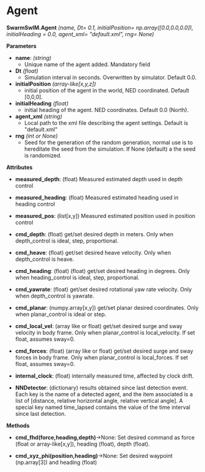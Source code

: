 # Agent

**SwarmSwIM.Agent** *(name, Dt= 0.1, initialPosition= np.array([0.0,0.0,0.0]), initialHeading = 0.0, agent_xml= "default.xml", rng= None)*

**Parameters**
- **name**: *(string)* 
    * Unique name of the agent added. Mandatory field
- **Dt** *(float)* 
    * Simulation interval in seconds. Overwritten by simulator. Default 0.0.
- **initialPosition** *(array-like[x,y,z])* 
    * initial position of the agent in the world, NED coordinated. Default [0,0,0].
- **initialHeading** *(float)* 
    * initial heading of the agent. NED coordinates. Default 0.0 (North).
- **agent_xml** *(string)* 
    * Local path to the xml file describing the agent settings. Default is "default.xml"
- **rng** *(int or None)*
    * Seed for the generation of the random generation, normal use is to hereditate the seed from the simulation. If None (default) a the seed is randomized.

**Attributes**

- **measured_depth**: (float) Measured estimated depth used in depth control
- **measured_heading**: (float) Measured estimated heading used in heading control
- **measured_pos**: (list[x,y]) Measured estimated position used in position control 

- **cmd_depth**: (float) get/set desired depth in meters. Only when depth_control is ideal, step, proportional.
- **cmd_heave**: (float) get/set desired heave velocity. Only when depth_control is heave.
- **cmd_heading**: (float) (float) get/set desired heading in degrees. Only when heading_control is ideal, step, proportional.
- **cmd_yawrate**: (float) get/set desired rotational yaw rate velocity. Only when depth_control is yawrate.
- **cmd_planar**: (numpy.array[x,y]) get/set planar desired coordinates. Only when planar_control is ideal or step.
- **cmd_local_vel**: (array like or float) get/set desired surge and sway velocity in body frame. Only when planar_control is local_velocity. If set float, assumes sway=0.
- **cmd_forces**: (float) (array like or float) get/set desired surge and sway forces in body frame. Only when planar_control is local_forces. If set float, assumes sway=0.

- **internal_clock**: (float) internally measured time, affected by clock drift.

- **NNDetector**: (dictionary) results obtained since last detection event. Each key is the name of a detected agent, and the item associated is a list of [distance, relative horizontal angle, relative vertical angle]. A special key named time_lapsed contains the value of the time interval since last detection.

**Methods**
- **cmd_fhd(force,heading,depth)**->None: Set desired command as force (float or array-like[x,y]), heading (float), depth (float). 

- **cmd_xyz_phi(position,heading)**->None: Set desired waypoint (np.array[3]) and heading (float)
